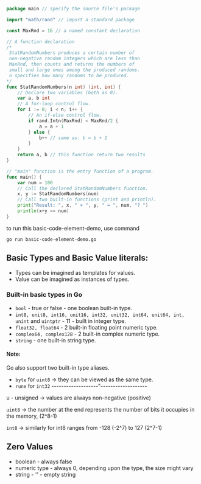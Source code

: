 ```go
package main // specify the source file's package

import "math/rand" // import a standard package

const MaxRnd = 16 // a named constant declaration

// A function declaration
/*
 StatRandomNumbers produces a certain number of
 non-negative random integers which are less than
 MaxRnd, then counts and returns the numbers of
 small and large ones among the produced randoms.
 n specifies how many randoms to be produced.
*/
func StatRandomNumbers(n int) (int, int) {
	// Declare two variables (both as 0).
	var a, b int
	// A for-loop control flow.
	for i := 0; i < n; i++ {
		// An if-else control flow.
		if rand.Intn(MaxRnd) < MaxRnd/2 {
			a = a + 1
		} else {
			b++ // same as: b = b + 1
		}
	}
	return a, b // this function return two results
}

// "main" function is the entry function of a program.
func main() {
	var num = 100
	// Call the declared StatRandomNumbers function.
	x, y := StatRandomNumbers(num)
	// Call two built-in functions (print and println).
	print("Result: ", x, " + ", y, " = ", num, "? ")
	println(x+y == num)
}
```

to run this basic-code-element-demo, use command

`go run basic-code-element-demo.go`

## Basic Types and Basic Value literals:

- Types can be imagined as templates for values.
- Value can be imagined as instances of types.

### Built-in basic types in Go

- `bool` - true or false - one boolean built-in type.
- `int8, unit8, int16, unit16, int32, unit32, int64, unit64, int, unint` and `uintptr` - 11 - built in integer type.
- `float32, float64` - 2 built-in floating point numeric type.
- `complex64, complex128` - 2 built-in complex numeric type.
- `string` - one built-in string type.

#### Note:

Go also support two built-in type aliases.

- `byte` for `uint8` -> they can be viewed as the same type.
- `rune` for `int32` -------------------"-------------------

u - unsigned -> values are always non-negative (positive)

`uint8` -> the number at the end represents the number of bits it occupies in the memory, (2^8-1)

`int8` -> similarly for int8 ranges from -128 (-2^7) to 127 (2^7-1)

## Zero Values

- boolean - always false
- numeric type - always 0, depending upon the type, the size might vary
- string - '' - empty string


